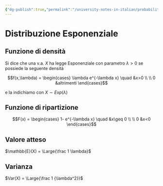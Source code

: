 ```yaml
---
{"dg-publish":true,"permalink":"/university-notes-in-italian/probabilita-e-statistica/teoria/modelli-di-distribuzioni/continue/distribuzione-esponenziale/","created":"2022-05-22T11:53:11.455+02:00","updated":"2023-01-23T11:15:15.036+01:00"}
---
```


# Distribuzione Esponenziale
## Funzione di densità 
Si dice che una v.a. $X$ ha legge Esponenziale con parametro $\lambda > 0$ se possiede la seguente densità

$$f(x,\lambda) = \begin{cases} \lambda e^{-\lambda x} \quad &x>0 \\ \\ 0 &altrimenti \end{cases}$$

e la indichiamo con $X ∼ Exp(\lambda)$

## Funzione di ripartizione
$$F(x) =
\begin{cases}
1- e^{-\lambda x} \quad &x\geq 0 \\ \\
0 &x<0
\end{cases}$$
## Valore atteso
$\mathbb{E}(X) = \Large{\frac 1 \lambda}$

## Varianza
$Var(X) = \Large{\frac 1 {\lambda^2}}$